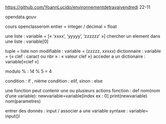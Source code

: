 https://github.com/YoannLucido/environnementdetravaivendredi 22-11

opendata.gouv

cours openclasserom
entier = integer / décimal = float

une liste :    variable = [« ‘xxxx’, ‘yyyyy’, ‘zzzzzz’ »]
chercher un element dans une liste :    variable[0]

tuple = liste non modifiable : variable = (zzzzz, xxxxx)
dictionnaire : variable = {« clef : caract ou nbr » : « valeur clef »}
acceder a un dictionaire : variable[«clef »]

modulo % : 14 % 5 = 4

condition : if , nième condition : elif, sinon : else

une fonction peut contenir une ou plusieurs actions
fonction : 
def nom(nom d’une variable):
  newvariable=variable[index ex : 0]
  print(newvariable)
nom(parametres)

entrer des donnés : input / associer a une variable
syntaxe : variable= input()l
